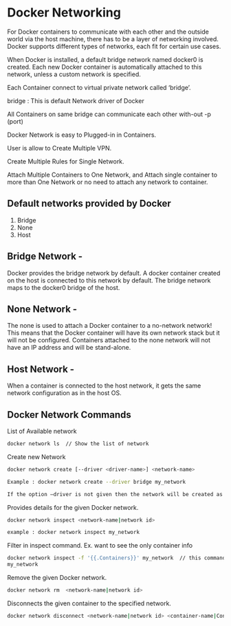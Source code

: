 
# Docker Networking 

For Docker containers to communicate with each other and the outside world via the host machine, there has to be a layer of networking involved. Docker supports different types of networks, each fit for certain use cases.

When Docker is installed, a default bridge network named  docker0 is created. Each new Docker container is automatically attached to this network, unless a custom network is specified.

Each Container connect to virtual private network called ‘bridge’.

bridge : This is default Network driver of Docker

All Containers on same bridge can communicate each other with-out -p (port)

Docker Network is easy to Plugged-in in Containers.

User is allow to Create Multiple VPN.

Create Multiple Rules for Single Network.

Attach Multiple Containers to One Network, and Attach single container to more than One Network or no need to attach any network to container.

##  Default networks provided by Docker
  1. Bridge 
  2. None 
  2. Host 

## Bridge Network - 
Docker provides the bridge network by default. A docker container created on the host is connected to this network by default. The bridge network maps to the docker0 bridge of the host.

## None Network - 
The none is used to attach a Docker container to a no-network network! This means that the Docker container will have its own network stack but it will not be configured. Containers attached to the none network will not have an IP address and will be stand-alone. 

## Host Network - 
When a container is connected to the host network, it gets the same network configuration as in the host OS.

## Docker Network Commands  

List of Available network 
```sh
docker network ls  // Show the list of network 
```

Create new Network 
```sh
docker network create [--driver <driver-name>] <network-name> 

Example : docker network create --driver bridge my_network 

If the option –driver is not given then the network will be created as a bridge network. Else, the specified driver will be used.

```
Provides details for the given Docker network. 
```sh
docker network inspect <network-name|network id>

example : docker network inspect my_network
```

Filter in inspect command. Ex. want to see the only container info 

```sh
docker network inspect -f '{{.Containers}}' my_network  // this command will give the information of only container running on 
my_network 
```

Remove the given Docker network. 

```sh
docker network rm  <network-name|network id>
```

Disconnects the given container to the specified network.

```sh
docker network disconnect <network-name|network id> <container-name|Container ID>
```
